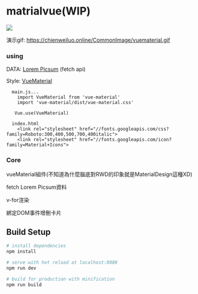 # matrialvue(WIP)

<img src="https://chienweiluo.online/CommonImage/vuematerial.gif">

演示gif: https://chienweiluo.online/CommonImage/vuematerial.gif

### using

DATA:  [Lorem Picsum](https://picsum.photos/) (fetch api)

Style: [VueMaterial](http://vuematerial.io/#/)

```
  main.js...
    import VueMaterial from 'vue-material'
    import 'vue-material/dist/vue-material.css'

   Vue.use(VueMaterial)

  index.html
    <link rel="stylesheet" href="//fonts.googleapis.com/css?family=Roboto:300,400,500,700,400italic">
    <link rel="stylesheet" href="//fonts.googleapis.com/icon?family=Material+Icons">
```




### Core

vueMaterial組件(不知道為什麼腦底對RWD的印象就是MaterialDesign這種XD)

fetch Lorem Picsum資料

v-for渲染

綁定DOM事件增刪卡片


## Build Setup

``` bash
# install dependencies
npm install

# serve with hot reload at localhost:8080
npm run dev

# build for production with minification
npm run build
```
